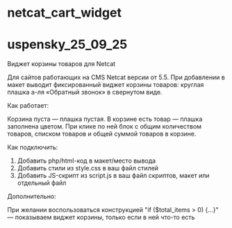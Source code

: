 # netcat_cart_widget
# uspensky_25_09_25

Виджет корзины товаров для Netcat

Для сайтов работающих на CMS Netcat версии от 5.5. При добавлении в макет выводит фиксированный виджет корзины товаров: круглая плашка а-ля «Обратный звонок» в свернутом виде.

  Как работает:

Корзина пуста — плашка пустая. В корзине есть товар — плашка заполнена цветом. При клике по ней блок с общим количеством товаров, списком товаров и общей суммой товаров в корзине.

  Как подключить:

  1. Добавить php/html-код в макет/место вывода
  2. Добавить стили из style.css в ваш файл стилей
  3. Добавить JS-скрипт из script.js в ваш файл скриптов, макет или отдельный файл

Дополнительно:

При желании воспользоваться конструкцией "if ($total_items > 0) {...}" — показываем виджет корзины, только если в ней что-то есть
